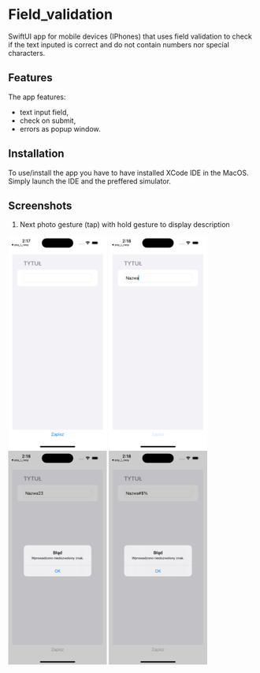# Field_validation

SwiftUI app for mobile devices (IPhones) that uses field validation to check if the text inputed is correct and do not contain numbers nor special characters.

## Features

The app features:

- text input field,
- check on submit,
- errors as popup window.

## Installation

To use/install the app you have to have installed XCode IDE in the MacOS. Simply launch the IDE and the preffered simulator.

## Screenshots

1. Next photo gesture (tap) with hold gesture to display description

<img src="https://github.com/RobertNeat/Field_validation/blob/main/screenshots/1_first_launch.png" width="200"/>
<img src="https://github.com/RobertNeat/Field_validation/blob/main/screenshots/2_proper_validated.png" width="200"/>
<img src="https://github.com/RobertNeat/Field_validation/blob/main/screenshots/3_number_inproper_validated.png" width="200"/>
<img src="https://github.com/RobertNeat/Field_validation/blob/main/screenshots/4_special_characetr_inproper_validated.png" width="200"/>
